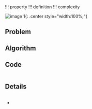 # 

!!! property
!!! definition
!!! complexity

![image 1](./1.png){: .center style="width:100%;"}

## Problem

## Algorithm

## Code

``` cpp linenums="1" title=".cpp"
```

## Details

``` cpp linenums="1" title="template"
```

- 

``` cpp linenums="1" title="example"
```